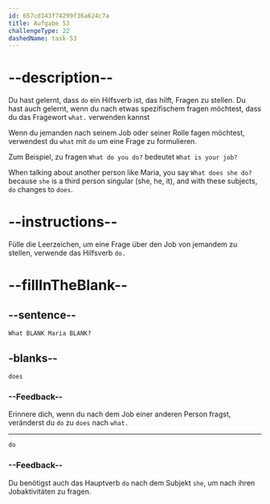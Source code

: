 ```yaml
---
id: 657cd143f74299f36a624c7a
title: Aufgabe 53
challengeType: 22
dashedName: task-53
---
```


# --description--

Du hast gelernt, dass `do` ein Hilfsverb ist, das hilft, Fragen zu stellen. Du hast auch gelernt, wenn du nach etwas spezifischem fragen möchtest, dass du das Fragewort `what.` verwenden kannst

Wenn du jemanden nach seinem Job oder seiner Rolle fagen möchtest, verwendest du `what` mit `do` um eine Frage zu formulieren.

Zum Beispiel, zu fragen `What do you do?` bedeutet `What is your job?`

When talking about another person like Maria, you say `What does she do?` because `she` is a third person singular (she, he, it), and with these subjects, `do` changes to `does`.

# --instructions--

Fülle die Leerzeichen, um eine Frage über den Job von jemandem zu stellen, verwende das Hilfsverb `do.`

# --fillInTheBlank--

## --sentence--

`What BLANK Maria BLANK?`

## -blanks--

`does`

### --Feedback--

Erinnere dich, wenn du nach dem Job einer anderen Person fragst, veränderst du `do` zu `does` nach `what.`

---

`do`

### --Feedback--

Du benötigst auch das Hauptverb `do` nach dem Subjekt `she`, um nach ihren Jobaktivitäten zu fragen.
